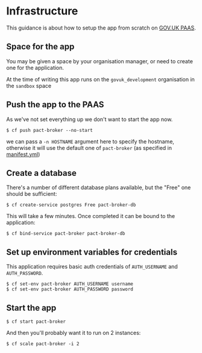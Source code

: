 # Infrastructure

This guidance is about how to setup the app from scratch on [GOV.UK PAAS][government-paas].

## Space for the app

You may be given a space by your organisation manager, or need to create one
for the application.

At the time of writing this app runs on the `govuk_development` organisation
in the `sandbox` space

## Push the app to the PAAS

As we've not set everything up we don't want to start the app now.

```
$ cf push pact-broker --no-start
```

we can pass a `-n HOSTNAME` argument here to specify the hostname, otherwise
it will use the default one of `pact-broker` (as specified in
[manifest.yml](manifest.yml))

## Create a database

There's a number of different database plans available, but the "Free" one
should be sufficient:

```
$ cf create-service postgres Free pact-broker-db
```

This will take a few minutes. Once completed it can be bound to the application:

```
$ cf bind-service pact-broker pact-broker-db
```

## Set up environment variables for credentials

This application requires basic auth credentials of `AUTH_USERNAME` and
`AUTH_PASSWORD`.

```
$ cf set-env pact-broker AUTH_USERNAME username
$ cf set-env pact-broker AUTH_PASSWORD password
```

## Start the app

```
$ cf start pact-broker
```

And then you'll probably want it to run on 2 instances:

```
$ cf scale pact-broker -i 2
```

[government-paas]: https://docs.cloud.service.gov.uk/
